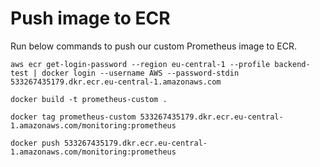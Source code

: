 # Push image to ECR
Run below commands to push our custom Prometheus image to ECR.
```
aws ecr get-login-password --region eu-central-1 --profile backend-test | docker login --username AWS --password-stdin 533267435179.dkr.ecr.eu-central-1.amazonaws.com
```

```
docker build -t prometheus-custom .
```

```
docker tag prometheus-custom 533267435179.dkr.ecr.eu-central-1.amazonaws.com/monitoring:prometheus
```

```
docker push 533267435179.dkr.ecr.eu-central-1.amazonaws.com/monitoring:prometheus
```